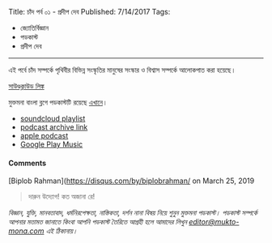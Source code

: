Title: চাঁদ পর্ব ০১ - প্রদীপ দেব
Published: 7/14/2017
Tags:
  - জ্যোতির্বিজ্ঞান
  - পডকাস্ট
  - প্রদীপ দেব
---
এই পর্বে চাঁদ সম্পর্কে পৃথিবীর বিভিন্ন সংস্কৃতির মানুষের সংস্কার ও বিশ্বাস সম্পর্কে আলোকপাত করা হয়েছে।

[সাউণ্ডক্লাউড লিঙ্ক](https://soundcloud.com/mukto-mona/eyv5vqwqkobk)

মুক্তমনা বাংলা ব্লগে পডকাস্টটি রয়েছে [এখানে](https://drive.google.com/file/d/1XOyuABy5c8eEKhsazRS2ajP9V-xc9Sq-)।

- [soundcloud playlist](https://soundcloud.com/mukto-mona)
- [podcast archive link](http://web.archive.org/web/20191023151006/http://podcast.mukto-mona.com)
- [apple podcast](https://podcasts.apple.com/us/podcast/id1212085883)
- [Google Play Music](https://play.google.com/music/listen#/ps/Izc4javhi5igs66olhdfex42cxa)

#### Comments
[Biplob Rahman](https://disqus.com/by/biplobrahman/ on March 25, 2019
> দারুন উদ্যোগ! কত অজানা রে!

_বিজ্ঞান, যুক্তি, মানবতাবাদ, ধর্মনিরপেক্ষতা, নাস্তিকতা, দর্শন নানা বিষয় নিয়ে শুনুন মুক্তমনা পডকাস্ট। পডকাস্ট সম্পর্কে আপনার মতামত জানাতে কিংবা আপনি পডকাস্ট তৈরিতে আগ্রহী হলে আমাদের লিখুন editor@mukto-mona.com এই ঠিকানায়।_
